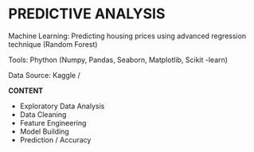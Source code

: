 # PREDICTIVE ANALYSIS
Machine Learning: Predicting housing prices using advanced regression technique (Random Forest)

Tools: Phython (Numpy, Pandas, Seaborn, Matplotlib, Scikit -learn)

Data Source: Kaggle
/


**CONTENT**
- Exploratory Data Analysis
- Data Cleaning
- Feature Engineering
- Model Building
- Prediction / Accuracy
